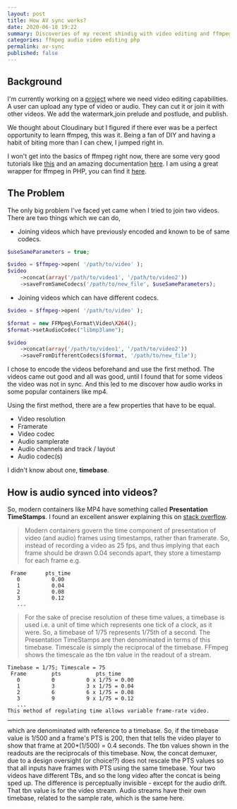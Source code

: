 ```yaml
---
layout: post
title: How AV sync works?
date: 2020-06-18 19:22
summary: Discoveries of my recent shindig with video editing and ffmpeg with php.
categories: ffmpeg audio video editing php
permalink: av-sync
published: false
---
```

## Background
I'm currently working on a [project](http://shasilluminated.org/) where we need video editing capabilities. A user can upload any type of video or audio. They can cut it or join it with other videos. We add the watermark,join prelude and postlude, and publish.

We thought about Cloudinary but I figured if there ever was be a perfect opportunity to learn ffmpeg, this was it. Being a fan of DIY and having a habit of biting more than I can chew, I jumped right in.

I won't get into the basics of ffmpeg right now, there are some very good tutorials like [this](http://dranger.com/ffmpeg/tutorial01.html) and an amazing documentation [here](https://ffmpeg.org/documentation.html). I am using a great wrapper for ffmpeg in PHP, you can find it [here](https://github.com/PHP-FFMpeg/PHP-FFMpeg).

## The Problem
The only big problem I've faced yet came when I tried to join two videos. There are two things which we can do,

- Joining videos which have previously encoded and known to be of same codecs.

```php
$useSameParameters = true;

$video = $ffmpeg->open( '/path/to/video' );
$video
    ->concat(array('/path/to/video1', '/path/to/video2'))
    ->saveFromSameCodecs('/path/to/new_file', $useSameParameters);
```

- Joining videos which can have different codecs.

```php
$video = $ffmpeg->open( '/path/to/video' );

$format = new FFMpeg\Format\Video\X264();
$format->setAudioCodec("libmp3lame");

$video
    ->concat(array('/path/to/video1', '/path/to/video2'))
    ->saveFromDifferentCodecs($format, '/path/to/new_file');

```

I chose to encode the videos beforehand and use the first method. The videos came out good and all was good, until I found that for some videos the video was not in sync. And this led to me discover how audio works in some popular containers like mp4.

Using the first method, there are a few properties that have to be equal.
- Video resolution
- Framerate
- Video codec
- Audio samplerate
- Audio channels and track / layout
- Audio codec(s)

I didn't know about one, **timebase**.

## How is audio synced into videos?
So, modern containers like MP4 have something called **Presentation TimeStamps**. I found an excellent answer explaining this on [stack overflow](https://stackoverflow.com/questions/43333542/what-is-video-timescale-timebase-or-timestamp-in-ffmpeg).


>Modern containers govern the time component of presentation of video (and audio) frames using timestamps, rather than framerate. So, instead of recording a video as 25 fps, and thus implying that each frame should be drawn 0.04 seconds apart, they store a timestamp for each frame e.g.
```
 Frame      pts_time
   0          0.00
   1          0.04
   2          0.08
   3          0.12
   ...
```
>For the sake of precise resolution of these time values, a timebase is used i.e. a unit of time which represents one tick of a clock, as it were. So, a timebase of 1/75 represents 1/75th of a second. The Presentation TimeStamps are then denominated in terms of this timebase. Timescale is simply the reciprocal of the timebase. FFmpeg shows the timescale as the tbn value in the readout of a stream.
```
Timebase = 1/75; Timescale = 75
 Frame        pts           pts_time
   0          0          0 x 1/75 = 0.00
   1          3          3 x 1/75 = 0.04
   2          6          6 x 1/75 = 0.08
   3          9          9 x 1/75 = 0.12
   ...
This method of regulating time allows variable frame-rate video.
```

----------

which are denominated with reference to a timebase. So, if the timebase value is 1/500 and a frame's PTS is 200, then that tells the video player to show that frame at 200*(1/500) = 0.4 seconds. The tbn values shown in the readouts are the reciprocals of this timebase. Now, the concat demuxer, due to a design oversight (or choice!?) does not rescale the PTS values so that all inputs have frames with PTS using the same timebase. Your two videos have different TBs, and so the long video after the concat is being sped up. The difference is perceptually invisible - except for the audio drift. That tbn value is for the video stream. Audio streams have their own timebase, related to the sample rate, which is the same here.


